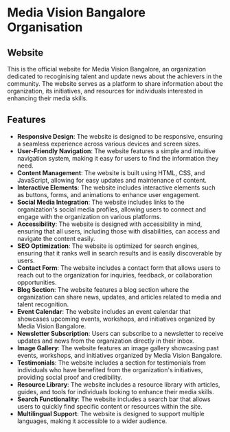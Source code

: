 # Media Vision Bangalore Organisation

## Website
This is the official website for Media Vision Bangalore, an organization dedicated to recoginising talent and update news about the achievers in the community.
The website serves as a platform to share information about the organization, its initiatives, and resources for individuals interested in enhancing their media skills.

## Features
- **Responsive Design**: The website is designed to be responsive, ensuring a seamless experience across various devices and screen sizes.
- **User-Friendly Navigation**: The website features a simple and intuitive navigation system, making it easy for users to find the information they need.
- **Content Management**: The website is built using HTML, CSS, and JavaScript, allowing for easy updates and maintenance of content.
- **Interactive Elements**: The website includes interactive elements such as buttons, forms, and animations to enhance user engagement.
- **Social Media Integration**: The website includes links to the organization's social media profiles, allowing users to connect and engage with the organization on various platforms.
- **Accessibility**: The website is designed with accessibility in mind, ensuring that all users, including those with disabilities, can access and navigate the content easily.
- **SEO Optimization**: The website is optimized for search engines, ensuring that it ranks well in search results and is easily discoverable by users.
- **Contact Form**: The website includes a contact form that allows users to reach out to the organization for inquiries, feedback, or collaboration opportunities.
- **Blog Section**: The website features a blog section where the organization can share news, updates, and articles related to media and talent recognition.
- **Event Calendar**: The website includes an event calendar that showcases upcoming events, workshops, and initiatives organized by Media Vision Bangalore.
- **Newsletter Subscription**: Users can subscribe to a newsletter to receive updates and news from the organization directly in their inbox.
- **Image Gallery**: The website features an image gallery showcasing past events, workshops, and initiatives organized by Media Vision Bangalore.
- **Testimonials**: The website includes a section for testimonials from individuals who have benefited from the organization's initiatives, providing social proof and credibility.
- **Resource Library**: The website includes a resource library with articles, guides, and tools for individuals looking to enhance their media skills.
- **Search Functionality**: The website includes a search bar that allows users to quickly find specific content or resources within the site.
- **Multilingual Support**: The website is designed to support multiple languages, making it accessible to a wider audience.
